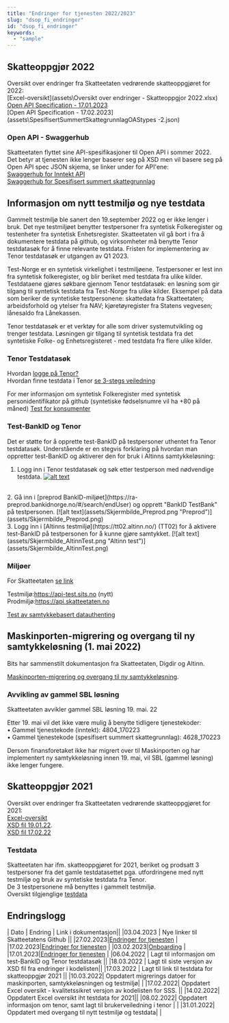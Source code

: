 ```yaml
---
title: "Endringer for tjenesten 2022/2023"
slug: "dsop_fi_endringer"
id: "dsop_fi_endringer"
keywords:
  - "sample"
---
```


## Skatteoppgjør 2022

Oversikt over endringer fra Skatteetaten vedrørende skatteoppgjøret for 2022: <br>
[Excel-oversikt](assets\Oversikt over endringer - Skatteoppgjor 2022.xlsx) <br>
[Open API Specification - 17.01.2023](assets\SpesifisertSummertSkattegrunnlagOAStypes.json) <br>
[Open API Specification - 17.02.2023](assets\SpesifisertSummertSkattegrunnlagOAStypes -2.json)

### Open API - Swaggerhub
Skatteetaten flyttet sine API-spesifikasjoner til Open API i sommer 2022. Det betyr at tjenesten ikke lenger baserer seg på XSD men vil basere seg på Open API spec JSON skjema, se linker under for API'ene: <br>
[Swaggerhub for Inntekt API](https://app.swaggerhub.com/apis/Skatteetaten_Deling/inntekt-api/1.0.0) <br> 
[Swaggerhub for Spesifisert summert skattegrunnlag](https://app.swaggerhub.com/apis/Skatteetaten_Deling/spesifisert-summert-skattegrunnlag-api/1.0.0#/SpesifisertSummertSkattegrunnlag)


## Informasjon om nytt testmiljø og nye testdata

Gammelt testmiljø ble sanert den 19.september 2022 og er ikke lenger i bruk. Det nye testmiljøet benytter testpersoner fra syntetisk Folkeregister og testenheter fra syntetisk Enhetsregister. Skatteetaten vil gå bort i fra å dokumentere testdata på github, og virksomheter må benytte Tenor testdatasøk for å finne relevante testdata. Fristen for implementering av Tenor testdatasøk er utgangen av Q1 2023.

Test-Norge er en syntetisk virkelighet i testmiljøene. Testpersoner er lest inn fra syntetisk folkeregister, og blir beriket med testdata fra ulike kilder. Testdataene gjøres søkbare gjennom Tenor testdatasøk: en løsning som gir tilgang til syntetisk testdata fra Test-Norge fra ulike kilder. Eksempel på data som beriker de syntetiske testpersonene: skattedata fra Skatteetaten; arbeidsforhold og ytelser fra NAV; kjøretøyregister fra Statens vegvesen; lånesaldo fra Lånekassen.

Tenor testdatasøk er et verktøy for alle som driver systemutvikling og trenger testdata. Løsningen gir tilgang til syntetisk testdata fra det syntetiske Folke- og Enhetsregisteret - med testdata fra flere ulike kilder. 


### Tenor Testdatasøk

Hvordan [logge på Tenor?](https://www.skatteetaten.no/skjema/testdata/) <br> 
Hvordan finne testdata i Tenor [se 3-stegs veiledning](assets/Skjermbilde_Tenor.PNG)


For mer informasjon om syntetisk Folkeregister med syntetisk personidentifikator på github (syntetiske fødselsnumre vil ha +80 på måned) [Test for konsumenter](https://skatteetaten.github.io/folkeregisteret-api-dokumentasjon/test-for-konsumenter/)

### Test-BankID og Tenor

Det er støtte for å opprette test-BankID på testpersoner uthentet fra Tenor testdatasøk. Understående er en stegvis forklaring på hvordan man oppretter test-BankID og aktiverer den for bruk i Altinns samtykkeløsning:

1. Logg inn i Tenor testdatasøk og søk etter testperson med nødvendige testdata.
[![alt text](assets/Skjermbilde_Tenor_1.png "Tenor testdatasøk")](assets/Skjermbilde_Tenor_1.png)
<br>
2. Gå inn i [preprod BankID-miljøet](https://ra-preprod.bankidnorge.no/#/search/endUser) og opprett "BankID TestBank" på testpersonen.
[![alt text](assets/Skjermbilde_Preprod.png "Preprod")](assets/Skjermbilde_Preprod.png)
<br>
3. Logg inn i [Altinns testmiljø](https://tt02.altinn.no/) (TT02) for å aktivere test-BankID på testpersonen for å kunne gjøre samtykket.
[![alt text](assets/Skjermbilde_AltinnTest.png "Altinn test")](assets/Skjermbilde_AltinnTest.png)

### Miljøer
For Skatteetaten [se link](https://skatteetaten.github.io/api-dokumentasjon/test/testmiljo#testmilj%C3%B8)

Testmiljø:https://api-test.sits.no (nytt) <br>
Prodmiljø:https://api.skatteetaten.no


[Test av samtykkebasert datauthenting](https://skatteetaten.github.io/datasamarbeid-api-dokumentasjon/data_testsamtykke.html)

## Maskinporten-migrering og overgang til ny samtykkeløsning (1. mai 2022)
Bits har sammenstilt dokumentasjon fra Skatteetaten, Digdir og Altinn. 

[Maskinporten-migrering og overgang til ny samtykkeløsning](assets/SBL-endringer-sammenstilt_dokumentasjon.pptx).


### Avvikling av gammel SBL løsning
Skatteetaten avvikler gammel SBL løsning 19. mai. 22

Etter 19. mai vil det ikke være mulig å benytte tidligere tjenestekoder:<br>
•	Gammel tjenestekode (inntekt): 4804_170223 <br>
•	Gammel tjenestekode (spesifisert summert skattegrunnlag): 4628_170223

Dersom finansforetaket ikke har migrert over til Maskinporten og har implementert ny samtykkeløsning innen 19. mai, vil SBL (gammel løsning) ikke lenger fungere.


## Skatteoppgjør 2021

Oversikt over endringer fra Skatteetaten vedrørende skatteoppgjøret for 2021: <br>
[Excel-oversikt](assets/Oversikt_endringer_Skatteoppgjor_2021_.xlsx) 
<br> [XSD fil 19.01.22](assets/SpesifisertSummertSkattegrunnlag_V.1_.xsd). <br>
[XSD fil 17.02.22](assets/SpesifisertSummertSkattegrunnlag_V.1.1_17_02_22.xsd)

### Testdata 
Skatteetaten har ifm. skatteoppgjøret for 2021, beriket og prodsatt 3 testpersoner fra det gamle testdatasettet pga. utfordringene med nytt testmiljø og bruk av syntetiske testdata fra Tenor. <br> De 3 testpersonene må benyttes i gammelt testmiljø. <br>
Oversikt tilgjenglige [testdata](https://skatteetaten.github.io/api-dokumentasjon/test/testmiljo#historiske-testdata-for-inntekt-og-skatteoppgj%C3%B8r)


## Endringslogg

| Dato         | Endring  | Link i dokumentasjon||
|03.04.2023 | Nye linker til Skatteetatens Github ||
|27.02.2023|[Endringer for tjenesten](https://dokumentasjon.dsop.no/dsop_sbl_endringer.html#skatteoppgj%C3%B8r-2022) |
|17.02.2023|[Endringer for tjenesten](https://dokumentasjon.dsop.no/dsop_sbl_endringer.html#skatteoppgj%C3%B8r-2022) |
|03.02.2023|[Onboarding](https://dokumentasjon.dsop.no/dsop_sbl_onboarding.html#registrering) |
|17.01.2023|[Endringer for tjenesten](https://dokumentasjon.dsop.no/dsop_sbl_endringer.html#skatteoppgj%C3%B8r-2022) |
|06.04.2022 | Lagt til informasjon om test-BankID og Tenor testdatasøk ||
|18.03.2022 | Lagt til siste versjon av XSD fil fra endringer i kodelisten||
|17.03.2022 | Lagt til link til testdata for skatteoppgjør 2021 ||
|10.03.2022| Oppdatert migrerings datoer for maskinporten, samtykkeløsningen og testmiljø| |
|17.02.2022| Oppdatert Excel oversikt - kvalitetssikret versjon av kodelisten for SSS.    ||
|14.02.2022| Oppdatert Excel oversikt iht testdata for 2021||
|08.02.2022| Oppdatert informasjon om tenor, samt lagt til brukerveiledning i tenor | |
|31.01.2022| Oppdatert med overgang til nytt testmiljø og testdata| |






